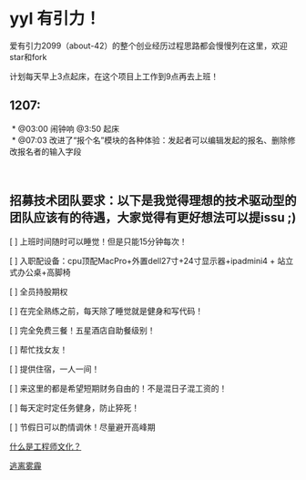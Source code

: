 # yyl 有引力！

爱有引力2099（about-42）的整个创业经历过程思路都会慢慢列在这里，欢迎star和fork

计划每天早上3点起床，在这个项目上工作到9点再去上班！

## 1207:

  * @03:00 闹钟响 @3:50 起床  
  * @07:03  改进了“报个名”模块的各种体验：发起者可以编辑发起的报名、删除修改报名者的输入字段
  
  
## 招募技术团队要求：以下是我觉得理想的技术驱动型的团队应该有的待遇，大家觉得有更好想法可以提issu ;)

[ ]	上班时间随时可以睡觉！但是只能15分钟每次！

[ ]	入职配设备：cpu顶配MacPro+外置dell27寸+24寸显示器+ipadmini4 + 站立式办公桌+高脚椅

[ ]	全员持股期权

[ ]	在完全熟练之前，每天除了睡觉就是健身和写代码！

[ ]	完全免费三餐！五星酒店自助餐级别！

[ ]	帮忙找女友！

[ ]	提供住宿，一人一间！

[ ]	来这里的都是希望短期财务自由的！不是混日子混工资的！

[ ]	每天定时定任务健身，防止猝死！

[ ]	节假日可以酌情调休！尽量避开高峰期

[什么是工程师文化？](http://coolshell.cn/articles/17497.html)

[逃离雾霾](http://m.jinrongbaguanv.com/details/details.html?id=102269&from=singlemessage&isappinstalled=1)



 
